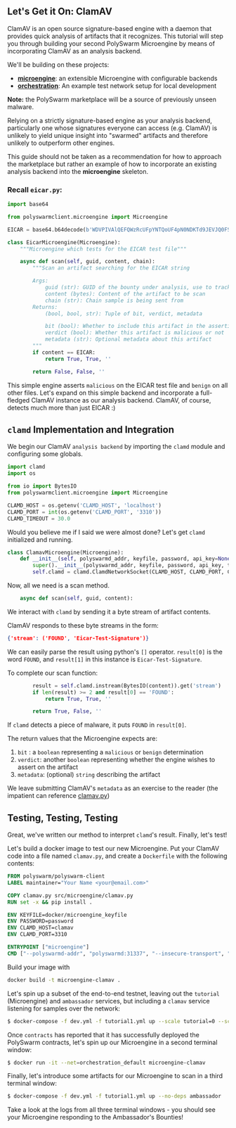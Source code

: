 ## Let's Get it On: ClamAV

ClamAV is an open source signature-based engine with a daemon that provides quick analysis of artifacts that it recognizes.
This tutorial will step you through building your second PolySwarm Microengine by means of incorporating ClamAV as an analysis backend.

We'll be building on these projects:
* [**microengine**](https://github.com/polyswarm/polyswarm-client/tree/master/src/microengine): an extensible Microengine with configurable backends
* [**orchestration**](https://github.com/polyswarm/orchestration): An example test network setup for local development

<div class="m-flag">
  <p><strong style="display: inline;">Note:</strong> the PolySwarm marketplace will be a source of previously unseen malware.</p>
  <p>Relying on a strictly signature-based engine as your analysis backend, particularly one whose signatures everyone can access (e.g. ClamAV) is unlikely to yield unique insight into "swarmed" artifacts and therefore unlikely to outperform other engines. </p>
  <p>This guide should not be taken as a recommendation for how to approach the marketplace but rather an example of how to incorporate an existing analysis backend into the <strong style="display: inline;">microengine</strong> skeleton.</p>
</div>

### Recall `eicar.py`:

```python
import base64

from polyswarmclient.microengine import Microengine

EICAR = base64.b64decode(b'WDVPIVAlQEFQWzRcUFpYNTQoUF4pN0NDKTd9JEVJQ0FSLVNUQU5EQVJELUFOVElWSVJVUy1URVNULUZJTEUhJEgrSCo=')

class EicarMicroengine(Microengine):
    """Microengine which tests for the EICAR test file"""

    async def scan(self, guid, content, chain):
        """Scan an artifact searching for the EICAR string

        Args:
            guid (str): GUID of the bounty under analysis, use to track artifacts in the same bounty
            content (bytes): Content of the artifact to be scan
            chain (str): Chain sample is being sent from
        Returns:
            (bool, bool, str): Tuple of bit, verdict, metadata

            bit (bool): Whether to include this artifact in the assertion or not
            verdict (bool): Whether this artifact is malicious or not
            metadata (str): Optional metadata about this artifact
        """
        if content == EICAR:
            return True, True, ''

        return False, False, ''
```

This simple engine asserts `malicious` on the EICAR test file and `benign` on all other files.
Let's expand on this simple backend and incorporate a full-fledged ClamAV instance as our analysis backend.
ClamAV, of course, detects much more than just EICAR :)

## `clamd` Implementation and Integration

We begin our ClamAV `analysis backend` by importing the `clamd` module and configuring some globals.

```python
import clamd
import os

from io import BytesIO
from polyswarmclient.microengine import Microengine

CLAMD_HOST = os.getenv('CLAMD_HOST', 'localhost')
CLAMD_PORT = int(os.getenv('CLAMD_PORT', '3310'))
CLAMD_TIMEOUT = 30.0
```

Would you believe me if I said we were almost done?
Let's get `clamd` initialized and running.

```python
class ClamavMicroengine(Microengine):
    def __init__(self, polyswarmd_addr, keyfile, password, api_key=None, testing=0, insecure_transport=False, chains={'home'}):
        super().__init__(polyswarmd_addr, keyfile, password, api_key, testing, insecure_transport, chains)
        self.clamd = clamd.ClamdNetworkSocket(CLAMD_HOST, CLAMD_PORT, CLAMD_TIMEOUT)
```

Now, all we need is a scan method.

```python
    async def scan(self, guid, content):
```

We interact with `clamd` by sending it a byte stream of artifact contents.

ClamAV responds to these byte streams in the form:

```json
{'stream': ('FOUND', 'Eicar-Test-Signature')}
```

We can easily parse the result using python's `[]` operator. `result[0]` is the word `FOUND`, and `result[1]` in this instance is `Eicar-Test-Signature`.

To complete our scan function:

```python
        result = self.clamd.instream(BytesIO(content)).get('stream')
        if len(result) >= 2 and result[0] == 'FOUND':
            return True, True, ''

        return True, False, ''
```

If `clamd` detects a piece of malware, it puts `FOUND` in `result[0]`.

The return values that the Microengine expects are:

1. `bit` : a `boolean` representing a `malicious` or `benign` determination
1. `verdict`: another `boolean` representing whether the engine wishes to assert on the artifact
1. `metadata`: (optional) `string` describing the artifact

We leave submitting ClamAV's `metadata` as an exercise to the reader (the impatient can reference [clamav.py](https://github.com/polyswarm/polyswarm-client/blob/master/src/microengine/clamav.py))

## Testing, Testing, Testing

Great, we've written our method to interpret `clamd`'s result.
Finally, let's test!

Let's build a docker image to test our new Microengine. Put your ClamAV code into a file named `clamav.py`, and create a `Dockerfile` with the following contents:
```dockerfile
FROM polyswarm/polyswarm-client
LABEL maintainer="Your Name <your@email.com>"

COPY clamav.py src/microengine/clamav.py
RUN set -x && pip install .

ENV KEYFILE=docker/microengine_keyfile
ENV PASSWORD=password
ENV CLAMD_HOST=clamav
ENV CLAMD_PORT=3310

ENTRYPOINT ["microengine"]
CMD ["--polyswarmd-addr", "polyswarmd:31337", "--insecure-transport", "--testing", "10", "--backend", "clamav"]
```

Build your image with
```sh
docker build -t microengine-clamav .
```

Let's spin up a subset of the end-to-end testnet, leaving out the `tutorial` (Microengine) and `ambassador` services, but including a `clamav` service listening for samples over the network:
```sh
$ docker-compose -f dev.yml -f tutorial1.yml up --scale tutorial=0 --scale ambassador=0
```

Once `contracts` has reported that it has successfully deployed the PolySwarm contracts, let's spin up our Microengine in a second terminal window:
```sh
$ docker run -it --net=orchestration_default microengine-clamav
```

Finally, let's introduce some artifacts for our Microengine to scan in a third terminal window:
```sh
$ docker-compose -f dev.yml -f tutorial1.yml up --no-deps ambassador
```

Take a look at the logs from all three terminal windows - you should see your Microengine responding to the Ambassador's Bounties!
